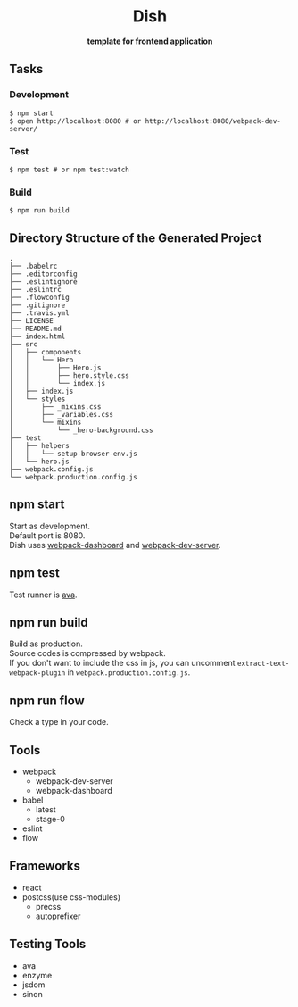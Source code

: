 <div align="center">
  <h1>Dish</h1>
</div>

<div align="center">
  <strong>template for frontend application</strong>
</div>

## Tasks
### Development
```
$ npm start
$ open http://localhost:8080 # or http://localhost:8080/webpack-dev-server/
```

### Test
```
$ npm test # or npm test:watch
```

### Build
```
$ npm run build
```

## Directory Structure of the Generated Project
```
.
├── .babelrc
├── .editorconfig
├── .eslintignore
├── .eslintrc
├── .flowconfig
├── .gitignore
├── .travis.yml
├── LICENSE
├── README.md
├── index.html
├── src
│   ├── components
│   │   └── Hero
│   │       ├── Hero.js
│   │       ├── hero.style.css
│   │       └── index.js
│   ├── index.js
│   └── styles
│       ├── _mixins.css
│       ├── _variables.css
│       └── mixins
│           └── _hero-background.css
├── test
│   ├── helpers
│   │   └── setup-browser-env.js
│   └── hero.js
├── webpack.config.js
└── webpack.production.config.js
```

## npm start
Start as development.  
Default port is 8080.  
Dish uses [webpack-dashboard](https://github.com/FormidableLabs/webpack-dashboard) and [webpack-dev-server](https://github.com/webpack/webpack-dev-server).

## npm test
Test runner is [ava](https://github.com/avajs/ava).

## npm run build
Build as production.  
Source codes is compressed by webpack.  
If you don't want to include the css in js, you can uncomment `extract-text-webpack-plugin` in `webpack.production.config.js`.

## npm run flow
Check a type in your code.

## Tools
- webpack
  - webpack-dev-server
  - webpack-dashboard
- babel
  - latest
  - stage-0
- eslint
- flow

## Frameworks
- react
- postcss(use css-modules)
  - precss
  - autoprefixer

## Testing Tools
- ava
- enzyme
- jsdom
- sinon
